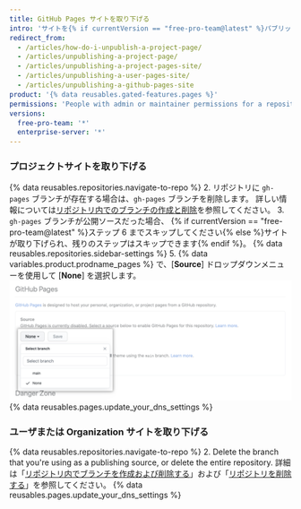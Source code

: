 ```yaml
---
title: GitHub Pages サイトを取り下げる
intro: 'サイトを{% if currentVersion == "free-pro-team@latest" %}パブリックに{% else %}{% data variables.product.product_location %} を使用する誰にも{% endif %} 使用できないように、{% data variables.product.prodname_pages %} サイトを取り下げることができます。'
redirect_from:
  - /articles/how-do-i-unpublish-a-project-page/
  - /articles/unpublishing-a-project-page/
  - /articles/unpublishing-a-project-pages-site/
  - /articles/unpublishing-a-user-pages-site/
  - /articles/unpublishing-a-github-pages-site
product: '{% data reusables.gated-features.pages %}'
permissions: 'People with admin or maintainer permissions for a repository can unpublish a {% data variables.product.prodname_pages %} site.'
versions:
  free-pro-team: '*'
  enterprise-server: '*'
---
```


### プロジェクトサイトを取り下げる

{% data reusables.repositories.navigate-to-repo %}
2. リポジトリに `gh-pages` ブランチが存在する場合は、`gh-pages` ブランチを削除します。 詳しい情報については[リポジトリ内でのブランチの作成と削除](/articles/creating-and-deleting-branches-within-your-repository#deleting-a-branch)を参照してください。
3. `gh-pages` ブランチが公開ソースだった場合、
{% if currentVersion == "free-pro-team@latest" %}ステップ 6 までスキップしてください{% else %}サイトが取り下げられ、残りのステップはスキップできます{% endif %}。
{% data reusables.repositories.sidebar-settings %}
5. {% data variables.product.prodname_pages %} で、[**Source**] ドロップダウンメニューを使用して [**None**] を選択します。 ![公開元を選択するドロップダウンメニュー](/assets/images/help/pages/publishing-source-drop-down.png)
{% data reusables.pages.update_your_dns_settings %}

### ユーザまたは Organization サイトを取り下げる

{% data reusables.repositories.navigate-to-repo %}
2. Delete the branch that you're using as a publishing source, or delete the entire repository. 詳細は「[リポジトリ内でブランチを作成および削除する](/articles/creating-and-deleting-branches-within-your-repository#deleting-a-branch)」および「[リポジトリを削除する](/articles/deleting-a-repository)」を参照してください。
{% data reusables.pages.update_your_dns_settings %}
